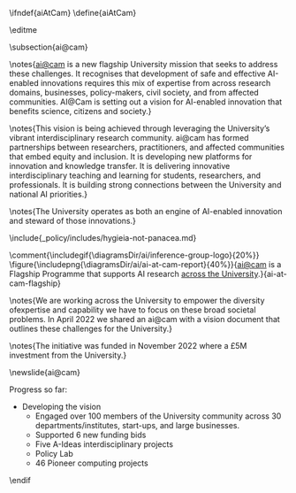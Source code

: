 \ifndef{aiAtCam}
\define{aiAtCam}

\editme

\subsection{ai@cam}

\notes{[ai@cam](https://ai.cam.ac.uk) is a new flagship University mission that seeks to address these challenges. It recognises that development of safe and effective AI-enabled innovations requires this mix of expertise from across research domains, businesses, policy-makers, civil society, and from affected communities. AI@Cam is setting out a vision for AI-enabled innovation that benefits science, citizens and society.}

\notes{This vision is being achieved through leveraging the University’s vibrant interdisciplinary research community. ai@cam has formed partnerships between researchers, practitioners, and affected communities that embed equity and inclusion. It is developing new platforms for innovation and knowledge transfer. It is delivering innovative interdisciplinary teaching and learning for students, researchers, and professionals. It is building strong connections between the University and national AI priorities.}

\notes{The University operates as both an engine of AI-enabled innovation and steward of those innovations.}

\include{_policy/includes/hygieia-not-panacea.md}

\comment{\includegif{\diagramsDir/ai/inference-group-logo}{20%}}
\figure{\includepng{\diagramsDir/ai/ai-at-cam-report}{40%}}{[ai@cam](https://www.cam.ac.uk/system/files/aicam_review_april22.pdf) is a Flagship Programme that supports AI research [across the University](https://www.cam.ac.uk/stories/ai-at-cam).}{ai-at-cam-flagship}

\notes{We are working across the University to empower the diversity ofexpertise and capability we have to focus on these broad societal problems. In April 2022 we shared an ai@cam with a vision document that outlines these challenges for the University.}

\notes{The initiative was funded in November 2022 where a £5M investment from the University.}

\newslide{ai@cam}

Progress so far:

* Developing the vision
  * Engaged over 100 members of the University community across 30 departments/institutes, start-ups, and large businesses.
  * Supported 6 new funding bids
  * Five A-Ideas interdisciplinary projects
  * Policy Lab
  * 46 Pioneer computing projects

\endif
